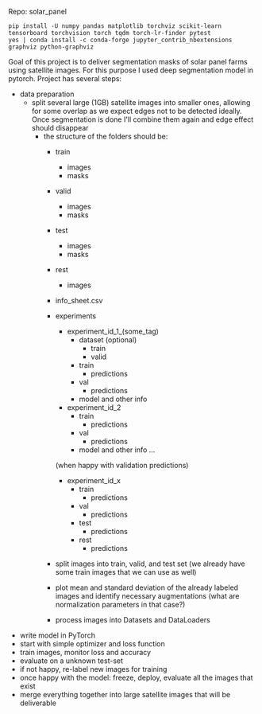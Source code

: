 Repo: solar_panel

```
pip install -U numpy pandas matplotlib torchviz scikit-learn tensorboard torchvision torch tqdm torch-lr-finder pytest
yes | conda install -c conda-forge jupyter_contrib_nbextensions graphviz python-graphviz
```

Goal of this project is to deliver segmentation masks of solar panel farms 
using satellite images. For this purpose I used deep segmentation model in pytorch.
Project has several steps:  
- data preparation  
  - split several large (1GB) satellite images into smaller ones, allowing for some overlap 
        as we expect edges not to be detected ideally. Once segmentation is done 
        I'll combine them again and edge effect should disappear
    - the structure of the folders should be:
      - train
        - images
        - masks
      - valid
        - images
        - masks
      - test
        - images
        - masks
      - rest
        - images
      - info_sheet.csv

      - experiments
        - experiment_id_1_(some_tag)
          - dataset (optional)
            - train
            - valid
          - train
            - predictions
          - val
            - predictions
          - model and other info
        - experiment_id_2
          - train
            - predictions
          - val
            - predictions
          - model and other info
          ...  

        (when happy with validation predictions)  
        - experiment_id_x
          - train
            - predictions
          - val
            - predictions
          - test
            - predictions
          - rest
            - predictions

      - split images into train, valid, and test set (we already have some train images that we can use as well) 
      - plot mean and standard deviation of the already labeled images and identify 
            necessary augmentations (what are normalization parameters in that case?)
      - process images into Datasets and DataLoaders
- write model in PyTorch
- start with simple optimizer and loss function
- train images, monitor loss and accuracy
- evaluate on a unknown test-set
- if not happy, re-label new images for training 
- once happy with the model: freeze, deploy, evaluate all the images that exist
- merge everything together into large satellite images that will be deliverable


